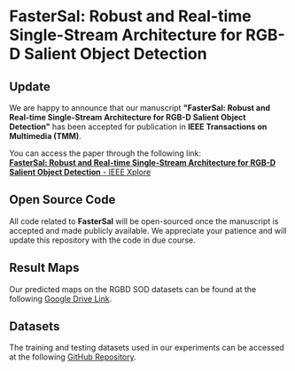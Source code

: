 # FasterSal: Robust and Real-time Single-Stream Architecture for RGB-D Salient Object Detection

## Update

We are happy to announce that our manuscript **"FasterSal: Robust and Real-time Single-Stream Architecture for RGB-D Salient Object Detection"** has been accepted for publication in **IEEE Transactions on Multimedia (TMM)**.

You can access the paper through the following link:  
[**FasterSal: Robust and Real-time Single-Stream Architecture for RGB-D Salient Object Detection** - IEEE Xplore](https://ieeexplore.ieee.org/document/10814716)

## Open Source Code

All code related to **FasterSal** will be open-sourced once the manuscript is accepted and made publicly available. We appreciate your patience and will update this repository with the code in due course.

## Result Maps

Our predicted maps on the RGBD SOD datasets can be found at the following [Google Drive Link](https://drive.google.com/file/d/1hsRvbdfTd0vl8DqJuSAqAoztN1TOr-Yt/view?usp=drive_link).

## Datasets

The training and testing datasets used in our experiments can be accessed at the following [GitHub Repository](https://github.com/jiwei0921/RGBD-SOD-datasets).
